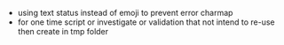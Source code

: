 - using text status instead of emoji to prevent error charmap
- for one time script or investigate or validation that not intend to re-use then create in tmp folder